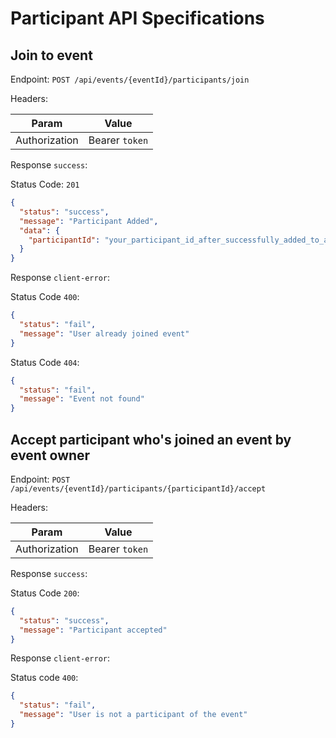 # Participant API Specifications

## Join to event

Endpoint: `POST /api/events/{eventId}/participants/join`

Headers:

| Param         | Value          |
| ------------- | -------------- |
| Authorization | Bearer `token` |

Response `success`:

Status Code: `201`

```json
{
  "status": "success",
  "message": "Participant Added",
  "data": {
    "participantId": "your_participant_id_after_successfully_added_to_an_event"
  }
}
```

Response `client-error`:

Status Code `400`:

```json
{
  "status": "fail",
  "message": "User already joined event"
}
```

Status Code `404`:

```json
{
  "status": "fail",
  "message": "Event not found"
}
```

## Accept participant who's joined an event by event owner

Endpoint: `POST /api/events/{eventId}/participants/{participantId}/accept`

Headers:

| Param         | Value          |
| ------------- | -------------- |
| Authorization | Bearer `token` |

Response `success`:

Status Code `200`:

```json
{
  "status": "success",
  "message": "Participant accepted"
}
```

Response `client-error`:

Status code `400`:

```json
{
  "status": "fail",
  "message": "User is not a participant of the event"
}
```
